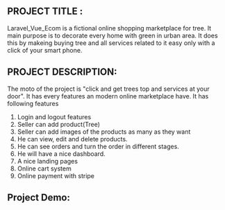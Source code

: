 ## PROJECT TITLE : 
Laravel_Vue_Ecom is a fictional online shopping marketplace for tree. It main purpose is to decorate every home with green in urban area. It does this by makeing buying tree and all services related to it easy only with a click of your smart phone.

## PROJECT DESCRIPTION:
The moto of the project is "click and get trees top and services at your door". It has every features an modern online marketplace have.
It has following features 
1. Login and logout features
2. Seller can add product(Tree)
3. Seller can add images of the products as many as they want
4. He can view, edit and delete products.
5. He can see orders and turn the order in different stages.
6. He will have a nice dashboard.
7. A nice landing pages 
8. Online cart system
9. Online payment with stripe

## Project Demo:

